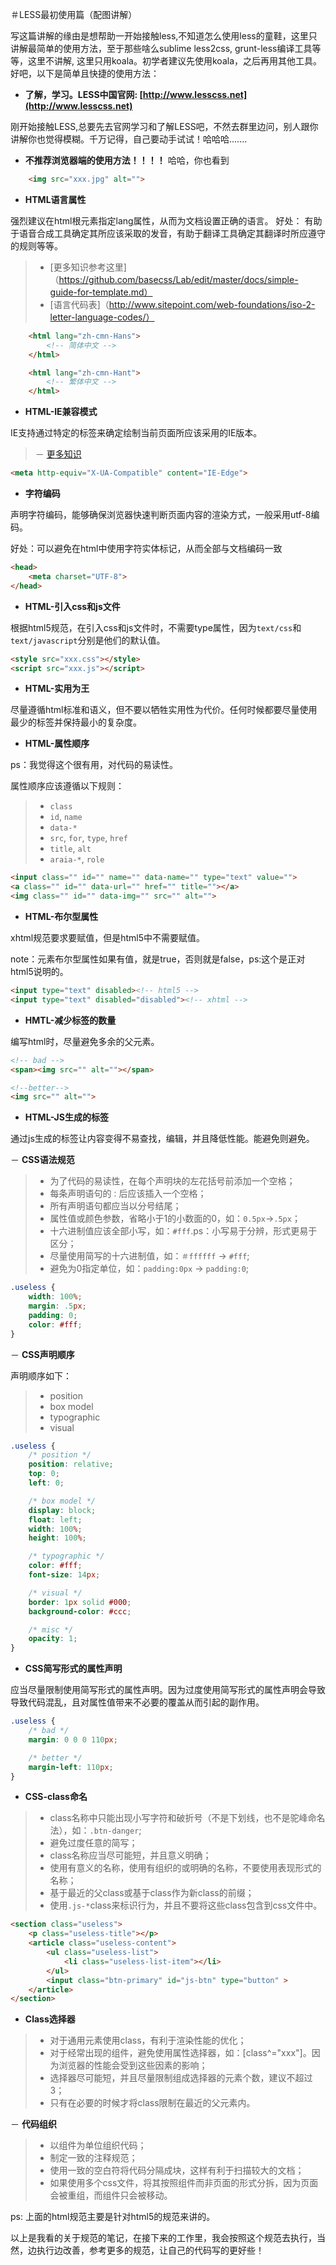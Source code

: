 ＃LESS最初使用篇（配图讲解）

写这篇讲解的缘由是想帮助一开始接触less,不知道怎么使用less的童鞋，这里只讲解最简单的使用方法，至于那些啥么sublime less2css, grunt-less编译工具等等，这里不讲解, 这里只用koala。初学者建议先使用koala，之后再用其他工具。好吧，以下是简单且快捷的使用方法：

- __了解，学习。LESS中国官网: [http://www.lesscss.net](http://www.lesscss.net)__

刚开始接触LESS,总要先去官网学习和了解LESS吧，不然去群里边问，别人跟你讲解你也觉得模糊。千万记得，自己要动手试试！哈哈哈.......

- __不推荐浏览器端的使用方法！！！！__
哈哈，你也看到
```html
	<img src="xxx.jpg" alt="">
```

- __HTML语言属性__

强烈建议在html根元素指定lang属性，从而为文档设置正确的语言。
好处： 有助于语音合成工具确定其所应该采取的发音，有助于翻译工具确定其翻译时所应遵守的规则等等。

> - [更多知识参考这里]（https://github.com/basecss/Lab/edit/master/docs/simple-guide-for-template.md）
> - [语言代码表]（http://www.sitepoint.com/web-foundations/iso-2-letter-language-codes/）

```html
	<html lang="zh-cmn-Hans">
		<!-- 简体中文 -->
	</html>

	<html lang="zh-cmn-Hant">
		<!-- 繁体中文 -->
	</html>
```

- __HTML-IE兼容模式__

IE支持通过特定的<meta>标签来确定绘制当前页面所应该采用的IE版本。

> － [更多知识](http://stackoverflow.com/questions/6771258/whats-the-difference-if-meta-http-equiv-x-ua-compatible-content-ie-edge-e)

```html
<meta http-equiv="X-UA-Compatible" content="IE-Edge">
```

- __字符编码__

声明字符编码，能够确保浏览器快速判断页面内容的渲染方式，一般采用utf-8编码。

好处：可以避免在html中使用字符实体标记，从而全部与文档编码一致

```html
<head>
	<meta charset="UTF-8">
</head>
```

- __HTML-引入css和js文件__

根据html5规范，在引入css和js文件时，不需要type属性，因为`text/css`和`text/javascript`分别是他们的默认值。

```html
<style src="xxx.css"></style>
<script src="xxx.js"></script>
```	

- __HTML-实用为王__

尽量遵循html标准和语义，但不要以牺牲实用性为代价。任何时候都要尽量使用最少的标签并保持最小的复杂度。

- __HTML-属性顺序__

ps：我觉得这个很有用，对代码的易读性。

属性顺序应该遵循以下规则：

> - `class`
> - `id`, `name`
> - `data-*`
> - `src`, `for`, `type`, `href`
> - `title`, `alt`
> - `araia-*`, `role`

```html
<input class="" id="" name="" data-name="" type="text" value="">
<a class="" id="" data-url="" href="" title=""></a>
<img class="" id="" data-img="" src="" alt="">
```

- __HTML-布尔型属性__

xhtml规范要求要赋值，但是html5中不需要赋值。

note：元素布尔型属性如果有值，就是true，否则就是false，ps:这个是正对html5说明的。

```html
<input type="text" disabled><!-- html5 -->
<input type="text" disabled="disabled"><!-- xhtml -->
```

- __HMTL-减少标签的数量__

编写html时，尽量避免多余的父元素。

```html
<!-- bad -->
<span><img src="" alt=""></span>

<!--better-->
<img src="" alt="">
```

- __HTML-JS生成的标签__

通过js生成的标签让内容变得不易查找，编辑，并且降低性能。能避免则避免。

－ __CSS语法规范__

> - 为了代码的易读性，在每个声明块的左花括号前添加一个空格；
> - 每条声明语句的`：`后应该插入一个空格；
> - 所有声明语句都应当以分号结尾；
> - 属性值或颜色参数，省略小于1的小数面的0，如：`0.5px`->`.5px`；
> - 十六进制值应该全部小写，如：`#fff`.ps：小写易于分辨，形式更易于区分；
> - 尽量使用简写的十六进制值，如：`＃ffffff` -> `#fff`;
> - 避免为0指定单位，如：`padding:0px` -> `padding:0`;

```css
.useless {
	width: 100%;
	margin: .5px;
	padding: 0;
	color: #fff;
}
```

－ __CSS声明顺序__

声明顺序如下：

> - position
> - box model
> - typographic
> - visual

```css
.useless {
	/* position */
	position: relative;
	top: 0;
	left: 0;

	/* box model */
	display: block;
	float: left;
	width: 100%;
	height: 100%;

	/* typographic */
	color: #fff;
	font-size: 14px;

	/* visual */
	border: 1px solid #000;
	background-color: #ccc;

	/* misc */
	opacity: 1;
}
```

- __CSS简写形式的属性声明__

应当尽量限制使用简写形式的属性声明。因为过度使用简写形式的属性声明会导致导致代码混乱，且对属性值带来不必要的覆盖从而引起的副作用。

```css
.useless {
	/* bad */
	margin: 0 0 0 110px;

	/* better */
	margin-left: 110px;
}
```

- __CSS-class命名__

> - class名称中只能出现小写字符和破折号（不是下划线，也不是驼峰命名法），如：`.btn-danger`;
> - 避免过度任意的简写；
> - class名称应当尽可能短，并且意义明确；
> - 使用有意义的名称，使用有组织的或明确的名称，不要使用表现形式的名称；
> - 基于最近的父class或基于class作为新class的前缀；
> - 使用`.js-*`class来标识行为，并且不要将这些class包含到css文件中。

```html
<section class="useless">
	<p class="useless-title"></p>
	<article class="useless-content">
		<ul class="useless-list">
			<li class="useless-list-item"></li>
		</ul>
		<input class="btn-primary" id="js-btn" type="button" >
	</article>
</section>
```

- __Class选择器__

> - 对于通用元素使用class，有利于渲染性能的优化；
> - 对于经常出现的组件，避免使用属性选择器，如：[class^="xxx"]。因为浏览器的性能会受到这些因素的影响；
> - 选择器尽可能短，并且尽量限制组成选择器的元素个数，建议不超过3；
> - 只有在必要的时候才将class限制在最近的父元素内。

－ __代码组织__

> - 以组件为单位组织代码；
> - 制定一致的注释规范；
> - 使用一致的空白符将代码分隔成块，这样有利于扫描较大的文档；
> - 如果使用多个css文件，将其按照组件而非页面的形式分拆，因为页面会被重组，而组件只会被移动。

ps: 上面的html规范主要是针对html5的规范来讲的。


以上是我看的关于规范的笔记，在接下来的工作里，我会按照这个规范去执行，当然，边执行边改善，参考更多的规范，让自己的代码写的更好些！












































